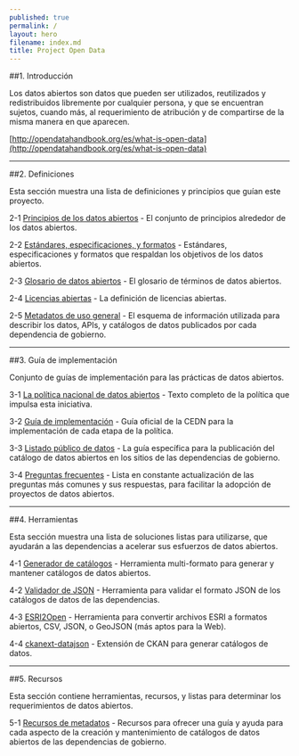 ```yaml
---
published: true
permalink: /
layout: hero
filename: index.md
title: Project Open Data
---
```


##1. Introducción

Los datos abiertos son datos que pueden ser utilizados, reutilizados y redistribuidos libremente por cualquier persona, y que se encuentran sujetos, cuando más, al requerimiento de atribución y de compartirse de la misma manera en que aparecen.

[http://opendatahandbook.org/es/what-is-open-data](http://opendatahandbook.org/es/what-is-open-data)

----------------

##2. Definiciones

Esta sección muestra una lista de definiciones y principios que guían
este proyecto.

2-1 [Principios de los datos abiertos](principios/) - El conjunto de principios alrededor de los datos abiertos.

2-2 [Estándares, especificaciones, y formatos](estandares/) - Estándares, especificaciones y formatos que respaldan los objetivos de los datos abiertos.

2-3 [Glosario de datos abiertos](glosario/) - El glosario de términos de
datos abiertos.

2-4 [Licencias abiertas](licencias/) - La definición de licencias abiertas.

2-5 [Metadatos de uso general](esquema/) - El esquema de información utilizada para describir los datos, APIs, y catálogos de datos publicados por cada dependencia de gobierno.

----------------

##3. Guía de implementación

Conjunto de guías de implementación para las prácticas de datos abiertos.

3-1 [La política nacional de datos abiertos](/politica/) - Texto
completo de la política que impulsa esta iniciativa.  

3-2 [Guía de implementación](/implementacion/) - Guía oficial de la CEDN para la implementación de cada etapa de la política.

3-3 [Listado público de datos](/catalogo/) - La guía específica para la publicación del catálogo de datos abiertos en los sitios de las dependencias de gobierno.

3-4 [Preguntas frecuentes](/preguntas/) - Lista en constante actualización de las preguntas más comunes y sus respuestas, para facilitar la adopción de proyectos de datos abiertos.

----------------

##4. Herramientas 

Esta sección muestra una lista de soluciones listas para utilizarse, que
ayudarán a las dependencias a acelerar sus esfuerzos de datos abiertos.

4-1 [Generador de catálogos](http://project-open-data.github.com/catalog-generator/) - Herramienta multi-formato para generar y mantener catálogos de datos abiertos.

4-2 [Validador de JSON](http://project-open-data.github.com/json-validator/) - Herramienta para validar el formato JSON de los catálogos de datos de las dependencias.

4-3 [ESRI2Open](http://github.com/project-open-data/esri2open) - Herramienta para convertir archivos ESRI a formatos abiertos, CSV, JSON, o GeoJSON (más aptos para la Web).

4-4 [ckanext-datajson](https://github.com/HHS/ckanext-datajson) - Extensión de CKAN para generar catálogos de datos.

----------------

##5. Recursos

Esta sección contiene herramientas, recursos, y listas para determinar
los requerimientos de datos abiertos.

5-1 [Recursos de metadatos](metadatos/) - 
Recursos para ofrecer una guía y ayuda para cada aspecto de la creación y mantenimiento de catálogos de datos abiertos de las dependencias de gobierno.

